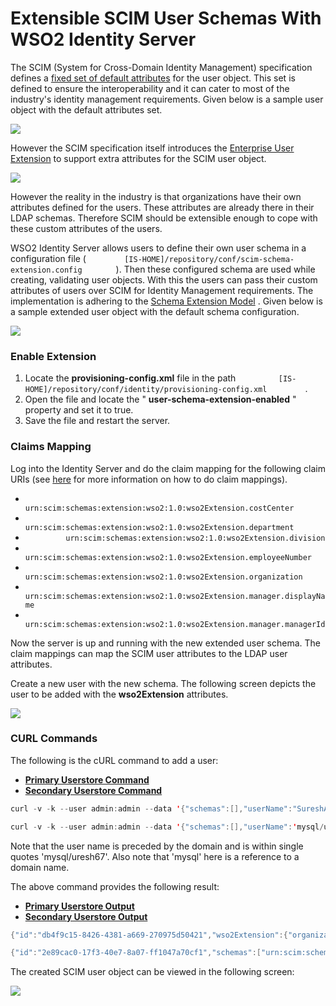# Extensible SCIM User Schemas With WSO2 Identity Server

The SCIM (System for Cross-Domain Identity Management) specification
defines a [fixed set of default
attributes](http://tools.ietf.org/html/draft-ietf-scim-core-schema-01#section-11.2)
for the user object. This set is defined to ensure the interoperability
and it can cater to most of the industry's identity management
requirements. Given below is a sample user object with the default
attributes set.

![](../../assets/img//29923055/29906299.png)

However the SCIM specification itself introduces the [Enterprise User
Extension](http://tools.ietf.org/html/draft-ietf-scim-core-schema-01#section-11.3)
to support extra attributes for the SCIM user object.

![](../../assets/img//29923055/29906300.png)

However the reality in the industry is that organizations have their own
attributes defined for the users. These attributes are already there in
their LDAP schemas. Therefore SCIM should be extensible enough to cope
with these custom attributes of the users.

WSO2 Identity Server allows users to define their own user schema in a
configuration file (
`         [IS-HOME]/repository/conf/scim-schema-extension.config        `
). Then these configured schema are used while creating, validating user
objects. With this the users can pass their custom attributes of users
over SCIM for Identity Management requirements. The implementation is
adhering to the [Schema Extension
Model](http://tools.ietf.org/html/draft-ietf-scim-core-schema-01#section-4)
. Given below is a sample extended user object with the default schema
configuration.

![](../../assets/img//29923055/29906301.png)

### Enable Extension

1.  Locate the **provisioning-config.xml** file in the path
    `          [IS-HOME]/repository/conf/identity/provisioning-config.xml         `
    .
2.  Open the file and locate the " **user-schema-extension-enabled** "
    property and set it to true.
3.  Save the file and restart the server.

### Claims Mapping

Log into the Identity Server and do the claim mapping for the following
claim URIs (see
[here](_Configuring_Active_Directory_User_Stores_for_Inbound_Provisioning_)
for more information on how to do claim mappings).

-   `          urn:scim:schemas:extension:wso2:1.0:wso2Extension.costCenter                   `
-   `          urn:scim:schemas:extension:wso2:1.0:wso2Extension.department         `
-   `          urn:scim:schemas:extension:wso2:1.0:wso2Extension.division         `
-   `          urn:scim:schemas:extension:wso2:1.0:wso2Extension.employeeNumber         `
-   `          urn:scim:schemas:extension:wso2:1.0:wso2Extension.organization         `
-   `          urn:scim:schemas:extension:wso2:1.0:wso2Extension.manager.displayName         `
-   `          urn:scim:schemas:extension:wso2:1.0:wso2Extension.manager.managerId         `

Now the server is up and running with the new extended user schema. The
claim mappings can map the SCIM user attributes to the LDAP user
attributes.

Create a new user with the new schema. The following screen depicts the
user to be added with the **wso2Extension** attributes.

![](../../assets/img//29923055/29906302.png)

### CURL Commands

The following is the cURL command to add a user:

-   [**Primary Userstore Command**](#5d9943ea93194c1c8ff3373b8094f5bc)
-   [**Secondary Userstore Command**](#f3600f0253554eb49676c297d670d3cd)

``` java
curl -v -k --user admin:admin --data '{"schemas":[],"userName":"SureshAtt","password":"Wso2@123","wso2Extension":{"employeeNumber":"000111","costCenter":"111111","organization":"WSO2Org","division":"Engineering","department":"Intigration","manager":{"managerId":"111000","displayName":"Prabath"}}}' --header "Content-Type:application/json" https://localhost:9443/wso2/scim/Users
```

``` java
curl -v -k --user admin:admin --data '{"schemas":[],"userName":'mysql/uresh67',"password":"Wso2@123"}' --header "Content-Type:application/json" https://localhost:9443/wso2/scim/Users 
```

Note that the user name is preceded by the domain and is within single
quotes 'mysql/uresh67'. Also note that 'mysql' here is a reference to a
domain name.

The above command provides the following result:

-   [**Primary Userstore Output**](#963ca223968d4d1fb1e9e449762d9cc5)
-   [**Secondary Userstore Output**](#ff638407af924bee8a8a52362028ca90)

``` java
{"id":"db4f9c15-8426-4381-a669-270975d50421","wso2Extension":{"organization":"WSO2Org","manager":{"managerId":"111000","displayName":"Prabath"},"division":"Engineering","department":"Intigration","costCenter":"111111","employeeNumber":"73"},"schemas":["urn:scim:schemas:core:1.0","urn:scim:schemas:extension:wso2:1.0"],"userName":"SureshAtt","meta":{"lastModified":"2013-07-09T13:27:58","location":"https://localhost:9443/wso2/scim/Users/db4f9c15-8426-4381-a669-270975d50421","created":"2013-07-09T13:27:58"}}
```

``` java
{"id":"2e89cac0-17f3-40e7-8a07-ff1047a70cf1","schemas":["urn:scim:schemas:core:1.0"],"userName":"mysql/uresh67","meta":{"lastModified":"2013-12-17T14:31:30","location":"https://localhost:9443/wso2/scim/Users/2e89cac0-17f3-40e7-8a07-ff1047a70cf1","created":"2013-12-17T14:31:30"}}* Closing connection #0
```

The created SCIM user object can be viewed in the following screen:

![](../../assets/img//29923055/29906303.png)
